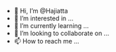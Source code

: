- 👋 Hi, I’m @Hajiatta
- 👀 I’m interested in ...
- 🌱 I’m currently learning ...
- 💞️ I’m looking to collaborate on ...
- 📫 How to reach me ...

<!---
Hajiatta/Hajiatta is a ✨ special ✨ repository because its `README.md` (this file) appears on your GitHub profile.
You can click the Preview link to take a look at your changes.
--->
